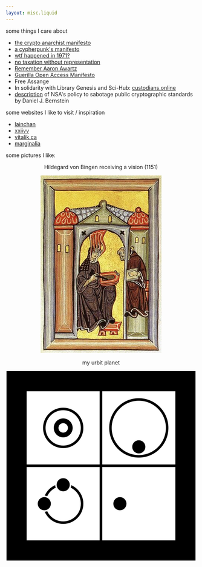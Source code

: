 ```yaml
---
layout: misc.liquid
---
```


some things I care about
- [the crypto anarchist manifesto](https://groups.csail.mit.edu/mac/classes/6.805/articles/crypto/cypherpunks/may-crypto-manifesto.html)
- [a cypherpunk's manifesto](https://www.activism.net/cypherpunk/manifesto.html)
- [wtf happened in 1971?](https://wtfhappenedin1971.com/)
- [no taxation without representation](https://en.wikipedia.org/wiki/No_taxation_without_representation)
- [Remember Aaron Awartz](http://www.rememberaaronsw.com/about)
- [Guerilla Open Access Manifesto](https://archive.org/details/GuerillaOpenAccessManifesto/)
- Free Assange
- In solidarity with Library Genesis and Sci-Hub: [custodians.online](https://custodians.online/)
- [description](https://blog.cr.yp.to/20220805-nsa.html) of NSA's policy to sabotage public cryptographic standards by Daniel J. Bernstein


some websites I like to visit / inspiration
- [lainchan](https://lainchan.org) 
- [xxiivv](https://wiki.xxiivv.com)
- [vitalik.ca](https://vitalik.ca)
- [marginalia](https://search.marginalia.nu/)


some pictures I like:
<p align="center">
Hildegard von Bingen receiving a vision (1151)
</p>
<p align="center">
  <img src="assets/hildegard.jpg">
</p>

<p align="center">
my urbit planet
</p>
<p align="center">
  <img src="assets/maslen-haslut.png">
</p>
